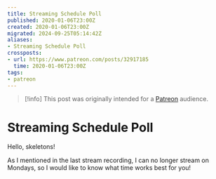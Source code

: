 ```yaml
---
title: Streaming Schedule Poll
published: 2020-01-06T23:00Z
created: 2020-01-06T23:00Z
migrated: 2024-09-25T05:14:42Z
aliases:
- Streaming Schedule Poll
crossposts:
- url: https://www.patreon.com/posts/32917185
  time: 2020-01-06T23:00Z
tags:
- patreon
---
```


> [!info]
> This post was originally intended for a [Patreon](../tags/patreon.md) audience.

# Streaming Schedule Poll

Hello, skeletons!

As I mentioned in the last stream recording, I can no longer stream on Mondays, so I would like to know what time works best for you!
